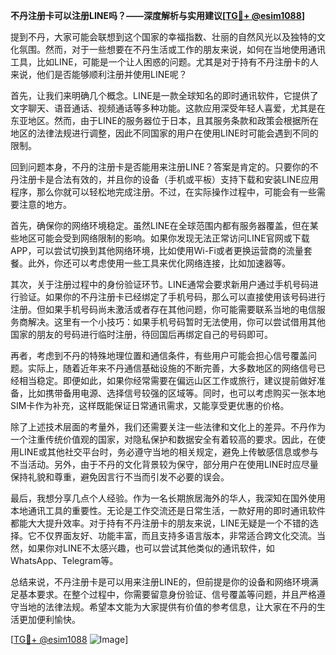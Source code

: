 **不丹注册卡可以注册LINE吗？——深度解析与实用建议[[TG💪+ @esim1088](https://t.me/s/esim1088)]**

提到不丹，大家可能会联想到这个国家的幸福指数、壮丽的自然风光以及独特的文化氛围。然而，对于一些想要在不丹生活或工作的朋友来说，如何在当地使用通讯工具，比如LINE，可能是一个让人困惑的问题。尤其是对于持有不丹注册卡的人来说，他们是否能够顺利注册并使用LINE呢？

首先，让我们来明确几个概念。LINE是一款全球知名的即时通讯软件，它提供了文字聊天、语音通话、视频通话等多种功能。这款应用深受年轻人喜爱，尤其是在东亚地区。然而，由于LINE的服务器位于日本，且其服务条款和政策会根据所在地区的法律法规进行调整，因此不同国家的用户在使用LINE时可能会遇到不同的限制。

回到问题本身，不丹的注册卡是否能用来注册LINE？答案是肯定的。只要你的不丹注册卡是合法有效的，并且你的设备（手机或平板）支持下载和安装LINE应用程序，那么你就可以轻松地完成注册。不过，在实际操作过程中，可能会有一些需要注意的地方。

首先，确保你的网络环境稳定。虽然LINE在全球范围内都有服务器覆盖，但在某些地区可能会受到网络限制的影响。如果你发现无法正常访问LINE官网或下载APP，可以尝试切换到其他网络环境，比如使用Wi-Fi或者更换运营商的流量套餐。此外，你还可以考虑使用一些工具来优化网络连接，比如加速器等。

其次，关于注册过程中的身份验证环节。LINE通常会要求新用户通过手机号码进行验证。如果你的不丹注册卡已经绑定了手机号码，那么可以直接使用该号码进行注册。但如果手机号码尚未激活或者存在其他问题，你可能需要联系当地的电信服务商解决。这里有一个小技巧：如果手机号码暂时无法使用，你可以尝试借用其他国家的朋友的号码进行临时注册，待回国后再绑定自己的号码即可。

再者，考虑到不丹的特殊地理位置和通信条件，有些用户可能会担心信号覆盖问题。实际上，随着近年来不丹通信基础设施的不断完善，大多数地区的网络信号已经相当稳定。即便如此，如果你经常需要在偏远山区工作或旅行，建议提前做好准备，比如携带备用电源、选择信号较强的区域等。同时，也可以考虑购买一张本地SIM卡作为补充，这样既能保证日常通讯需求，又能享受更优惠的价格。

除了上述技术层面的考量外，我们还需要关注一些法律和文化上的差异。不丹作为一个注重传统价值观的国家，对隐私保护和数据安全有着较高的要求。因此，在使用LINE或其他社交平台时，务必遵守当地的相关规定，避免上传敏感信息或参与不当活动。另外，由于不丹的文化背景较为保守，部分用户在使用LINE时应尽量保持礼貌和尊重，避免因言行不当而引发不必要的误会。

最后，我想分享几点个人经验。作为一名长期旅居海外的华人，我深知在国外使用本地通讯工具的重要性。无论是工作交流还是日常生活，一款好用的即时通讯软件都能大大提升效率。对于持有不丹注册卡的朋友来说，LINE无疑是一个不错的选择。它不仅界面友好、功能丰富，而且支持多语言版本，非常适合跨文化交流。当然，如果你对LINE不太感兴趣，也可以尝试其他类似的通讯软件，如WhatsApp、Telegram等。

总结来说，不丹注册卡是可以用来注册LINE的，但前提是你的设备和网络环境满足基本要求。在整个过程中，你需要留意身份验证、信号覆盖等问题，并且严格遵守当地的法律法规。希望本文能为大家提供有价值的参考信息，让大家在不丹的生活更加便利愉快。

[[TG💪+ @esim1088](https://t.me/s/esim1088) ![Image](https://i.postimg.cc/4NQfJmqS/Snipaste-2025-05-13-00-14-12.png)]